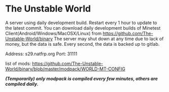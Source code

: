 # The Unstable World

A server using daily development build. Restart every 1 hour to update to the latest commit. You can download daily development builds of Minetest Client(Android/Windows/MacOSX/Linux) from https://github.com/The-Unstable-World/binary The server may shut down at any time due to lack of money, but the data is safe. Every second, the data is backed up to gitlab.

Address: s29.natfrp.org Port: 31111

list of mods: https://github.com/The-Unstable-World/binary/blob/master/modpack/WORLD-MT-CONFIG

***(Temporarily) only modpack is compiled every few minutes, others are compiled daily.***
